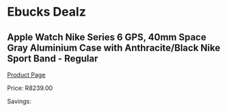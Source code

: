 
# Ebucks Dealz
## Apple Watch Nike Series 6 GPS, 40mm Space Gray Aluminium Case with Anthracite/Black Nike Sport Band - Regular
[Product Page](https://www.ebucks.com/web/shop/productSelected.do?prodId=1047821848&catId=714479704)

Price: R8239.00

Savings: 


	